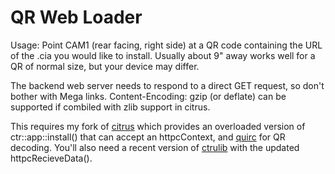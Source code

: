# QR Web Loader

Usage:
Point CAM1 (rear facing, right side) at a QR code containing the URL of the .cia you would like to install. Usually about 9" away works well for a QR of normal size, but your device may differ.

The backend web server needs to respond to a direct GET request, so don't bother with Mega links. Content-Encoding: gzip (or deflate) can be supported if combiled with zlib support in citrus. 

This requires my fork of [citrus](https://github.com/ksanislo/citrus/) which provides an overloaded version of ctr::app::install() that can accept an httpcContext, and [quirc](https://github.com/dlbeer/quirc) for QR decoding. You'll also need a recent version of [ctrulib](https://github.com/smealum/ctrulib) with the updated httpcRecieveData().

